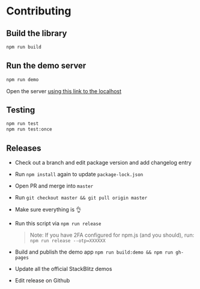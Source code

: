 # Contributing

## Build the library

```bash
npm run build
```

## Run the demo server

```bash
npm run demo
```

Open the server [using this link to the localhost](http://localhost:4200)

## Testing

```bash
npm run test
npm run test:once
```

## Releases

- Check out a branch and edit package version and add changelog entry
- Run `npm install` again to update `package-lock.json`
- Open PR and merge into `master`
- Run `git checkout master && git pull origin master`
- Make sure everything is 👌
- Run this script via `npm run release`

  > Note: If you have 2FA configured for npm.js (and you should), run: `npm run release --otp=XXXXXX`

- Build and publish the demo app `npm run build:demo && npm run gh-pages`
- Update all the official StackBlitz demos
- Edit release on Github
